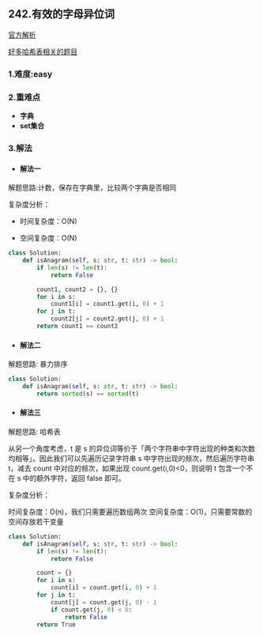 
## 242.有效的字母异位词

[官方解析](<>)

[好多哈希表相关的题目](<http://www.cxyzjd.com/article/Avery123123/103583115#_182>)

### 1.难度:easy

### 2.重难点

* __字典__
* __set集合__

### 3.解法

* #### 解法一

解题思路:计数，保存在字典里，比较两个字典是否相同<br/>

复杂度分析：

* 时间复杂度：O(N)

* 空间复杂度：O(N)

```python
class Solution:
    def isAnagram(self, s: str, t: str) -> bool:
        if len(s) != len(t):
            return False

        count1, count2 = {}, {}
        for i in s:
            count1[i] = count1.get(i, 0) + 1
        for j in t:
            count2[j] = count2.get(j, 0) + 1
        return count1 == count2
```

* #### 解法二

解题思路: 暴力排序<br/>

```python
class Solution:
    def isAnagram(self, s: str, t: str) -> bool:
        return sorted(s) == sorted(t)

```

* #### 解法三

解题思路: 哈希表<br/>

从另一个角度考虑，t 是 s 的异位词等价于「两个字符串中字符出现的种类和次数均相等」。因此我们可以先遍历记录字符串 s 中字符出现的频次，然后遍历字符串 t，减去 count 中对应的频次，如果出现 count.get(i,0)<0，则说明 t 包含一个不在 s 中的额外字符，返回 false 即可。

复杂度分析：

时间复杂度：O(n)，我们只需要遍历数组两次
空间复杂度：O(1)，只需要常数的空间存放若干变量

```python
class Solution:
    def isAnagram(self, s: str, t: str) -> bool:
        if len(s) != len(t):
            return False

        count = {}
        for i in s:
            count[i] = count.get(i, 0) + 1
        for j in t:
            count[j] = count.get(j, 0) - 1
            if count.get(j, 0) < 0:
                return False
        return True
```
